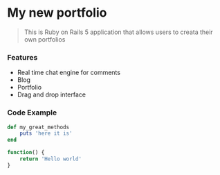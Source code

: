 # My new portfolio

> This is Ruby on Rails 5 application that allows users to creata their own portfolios

### Features

- Real time chat engine for comments
- Blog
- Portfolio
- Drag and drop interface

### Code Example

```ruby
def my_great_methods
    puts 'here it is'
end
```


```javascript
function() {
    return 'Hello world'
}
```